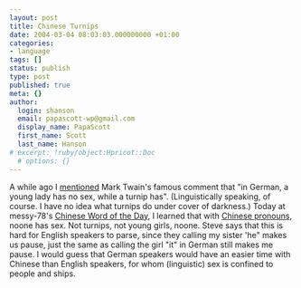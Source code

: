 ```yaml
---
layout: post
title: Chinese Turnips
date: 2004-03-04 08:03:03.000000000 +01:00
categories:
- language
tags: []
status: publish
type: post
published: true
meta: {}
author:
  login: shanson
  email: papascott-wp@gmail.com
  display_name: PapaScott
  first_name: Scott
  last_name: Hanson
# excerpt: !ruby/object:Hpricot::Doc
  # options: {}
---
```

<p>A while ago I <a title="PapaScott: In German, a young lady has no sex, while a turnip has." href="http://www.papascott.de/2004/01/13/2800.php">mentioned</a> Mark Twain's famous comment that "in German, a young lady has no sex, while a turnip has". (Linguistically speaking, of course. I have no idea what turnips do under cover of darkness.)  Today at messy-78's <a title="Steve Minutillo :: messy-78 :: Chinese Word of the Day" href="http://minutillo.com/steve/weblog/category/chinese-word-of-the-day/">Chinese Word of the Day</a>, I learned that with <a title="Steve Minutillo :: messy-78 :: Ta1 - He, Him, She, Her" href="http://minutillo.com/steve/weblog/2004/3/3/20182">Chinese pronouns</a>, noone has sex. Not turnips, not young girls, noone. Steve says that this is hard for English speakers to parse, since they calling my sister 'he" makes us pause, just the same as calling the girl "it" in German still makes me pause. I would guess that German speakers would have an easier time with Chinese than English speakers, for whom (linguistic) sex is confined to people and ships.</p>

